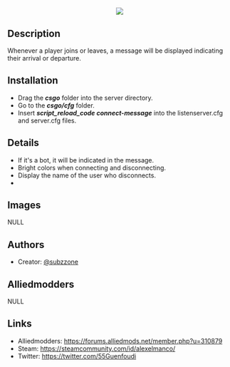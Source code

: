 <h1 align="center">
 <img src="https://i.imgur.com/Dms5orM.jpeg" />
<br>
</h1>

## Description

Whenever a player joins or leaves, a message will be displayed indicating their arrival or departure.

## Installation

- Drag the ***csgo*** folder into the server directory.
- Go to the ***csgo/cfg*** folder.
- Insert ***script_reload_code connect-message*** into the listenserver.cfg and server.cfg files.

## Details

- If it's a bot, it will be indicated in the message.
- Bright colors when connecting and disconnecting.
- Display the name of the user who disconnects.
- 
## Images

NULL

## Authors

- Creator: [@subzzone](https://github.com/subzzone)

## Alliedmodders

NULL

## Links

- Alliedmodders: https://forums.alliedmods.net/member.php?u=310879
- Steam: https://steamcommunity.com/id/alexelmanco/
- Twitter: https://twitter.com/55Guenfoudi






